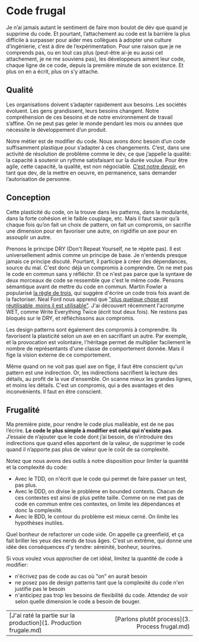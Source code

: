 # Code frugal

Je n’ai jamais autant le sentiment de faire mon boulot de dév que quand je supprime du code.
Et pourtant, l’attachement au code est la barrière la plus difficile à surpasser pour aider mes collègues à adopter une culture d’ingénierie, c'est à dire de l’expérimentation.
Pour une raison que je ne comprends pas, ou en tout cas plus (peut-être ai-je eu aussi cet attachement, je ne me souviens pas),
les développeurs aiment leur code, chaque ligne de ce code, depuis la première minute de son existence.
Et plus on en a écrit, plus on s’y attache.

## Qualité

Les organisations doivent s’adapter rapidement aux besoins.
Les sociétés évoluent. Les gens grandissent, leurs besoins changent. Notre compréhension de ces besoins et de notre environnement de travail s’affine.
On ne peut pas geler le monde pendant les mois ou années que nécessite le développement d’un produit.

Notre métier est de modifier du code. Nous avons donc besoin d’un code suffisamment plastique pour s’adapter à ces changements.
C’est, dans une activité de résolution de problème comme le dév, ce que j’appelle la qualité: la capacité à soutenir un rythme satisfaisant sur la durée voulue.
Pour être agile, cette capacité, la qualité, est non négociable.
[C’est notre devoir](https://www.leadingagile.com/2018/09/software-developers-dont-need-permission-or-forgiveness/), en tant que dev, de la mettre en oeuvre, en permanence, sans demander l’autorisation de personne.

## Conception

Cette plasticité du code, on la trouve dans les patterns, dans la modularité, dans la forte cohésion et le faible couplage, etc.
Mais il faut savoir qu’à chaque fois qu’on fait un choix de pattern, on fait un compromis, on sacrifie une dimension pour en favoriser une autre, on rigidifie un axe pour en assouplir un autre.  

Prenons le principe DRY (Don't Repeat Yourself, ne te répète pas). Il est universellement admis comme un principe de base.
Je n'entends presque jamais ce principe discuté. Pourtant, il participe à créer des dépendances, source du mal.
C'est donc déjà un compromis à comprendre. On ne met pas le code en commun sans y réfléchir.
Et ce n'est pas parce que la syntaxe de deux morceaux de code se ressemble que c'est le même code. Pensons sémantique avant de mettre du code en commun.
Martin Fowler a popularisé [la règle de trois](https://en.wikipedia.org/wiki/Rule_of_three_(computer_programming)), qui suggère d'écrire un code trois fois avant de la factoriser.
Neal Ford nous apprend que ["plus quelque chose est réutilisable, moins il est utilisable"](https://twitter.com/scottdavis99/status/989787958357049344).
J'ai découvert récemment l'acronyme WET, comme Write Everything Twice (écrit tout deux fois).
Ne restons pas bloqués sur le DRY, et réfléchissons aux compromis.

Les design patterns sont également des compromis à comprendre. Ils favorisent la plasticité selon un axe en en sacrifiant un autre.
Par exemple, et la provocation est volontaire, l'héritage permet de multiplier facilement le nombre de représentants d'une classe de comportement donnée.
Mais il fige la vision externe de ce comportement.

Même quand on ne voit pas quel axe on fige, il faut être conscient qu'un pattern est une indirection.
Or, les indirections sacrifient la lecture des détails, au profit de la vue d'ensemble.
On scanne mieux les grandes lignes, et moins les détails. C'est un compromis, qui a des avantages et des inconvénients.
Il faut en être conscient.

## Frugalité

Ma première piste, pour rendre le code plus malléable, est de ne pas l’écrire.
**Le code le plus simple à modifier est celui qui n'existe pas**.
J’essaie de n’ajouter que le code dont j’ai besoin, de n’introduire des indirections que quand elles apportent de la valeur,
de supprimer le code quand il n’apporte pas plus de valeur que le coût de sa complexité.

Notez que nous avons des outils à notre disposition pour limiter la quantité et la complexité du code:

- Avec le TDD, on n'écrit que le code qui permet de faire passer un test, pas plus.
- Avec le DDD, on divise le problème en bounded contexts. Chacun de ces contextes est ainsi de plus petite taille.
Comme on ne met pas de code en commun entre ces contextes, on limite les dépendances et donc la complexité.
- Avec le BDD, le contour du problème est mieux cerné. On limite les hypothèses inutiles.

Quel bonheur de refactorer un code vide. On appelle ça greenfield, et ça fait briller les yeux des nerds de tous âges.
C'est un extrême, qui donne une idée des conséquences d'y tendre: séreinité, bonheur, sourires.

Si vous voulez vous approcher de cet idéal, limitez la quantité de code à modifier:

- n'écrivez pas de code au cas où "on" en aurait besoin
- ne posez pas de design patterns tant que la complexité du code n'en justifie pas le besoin
- n'anticipez pas trop les besoins de flexibilité du code. Attendez de voir selon quelle dimension le code a besoin de bouger.

|                                                              |                                             |
| ------------------------------------------------------------ | ------------------------------------------: |
| [J'ai raté la partie sur la production](1. Production frugale.md) | [Parlons plutôt process](3. Process frugal.md) |
